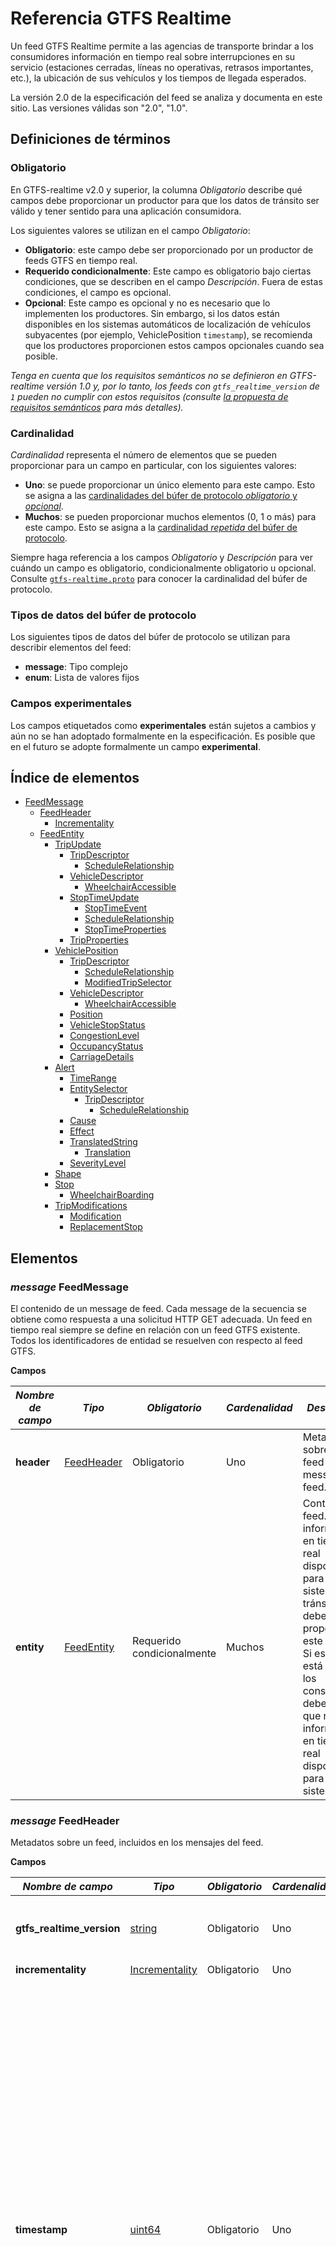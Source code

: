 # Referencia GTFS Realtime  
 
 Un feed GTFS Realtime permite a las agencias de transporte brindar a los consumidores información en tiempo real sobre interrupciones en su servicio (estaciones cerradas, líneas no operativas, retrasos importantes, etc.), la ubicación de sus vehículos y los tiempos de llegada esperados. 
 
 La versión 2.0 de la especificación del feed se analiza y documenta en este sitio. Las versiones válidas son "2.0", "1.0". 
 
## Definiciones de términos

### Obligatorio 
 
 En GTFS-realtime v2.0 y superior, la columna *Obligatorio* describe qué campos debe proporcionar un productor para que los datos de tránsito ser válido y tener sentido para una aplicación consumidora. 
 
 Los siguientes valores se utilizan en el campo *Obligatorio*: 
 
 * **Obligatorio**: este campo debe ser proporcionado por un productor de feeds GTFS en tiempo real. 
 * **Requerido condicionalmente**: Este campo es obligatorio bajo ciertas condiciones, que se describen en el campo *Descripción*. Fuera de estas condiciones, el campo es opcional. 
 * **Opcional**: Este campo es opcional y no es necesario que lo implementen los productores. Sin embargo, si los datos están disponibles en los sistemas automáticos de localización de vehículos subyacentes (por ejemplo, VehiclePosition `timestamp`), se recomienda que los productores proporcionen estos campos opcionales cuando sea posible. 
 
 *Tenga en cuenta que los requisitos semánticos no se definieron en GTFS-realtime versión 1.0 y, por lo tanto, los feeds con `gtfs_realtime_version` de `1` pueden no cumplir con estos requisitos (consulte [la propuesta de requisitos semánticos](https://github.com/google/transit/pull/64) para más detalles).* 
 
### Cardinalidad 
 
 *Cardinalidad* representa el número de elementos que se pueden proporcionar para un campo en particular, con los siguientes valores: 
 
 * **Uno**: se puede proporcionar un único elemento para este campo. Esto se asigna a las [cardinalidades del búfer de protocolo *obligatorio* y *opcional*](https://developers.google.com/protocol-buffers/docs/proto#simple). 
 * **Muchos**: se pueden proporcionar muchos elementos (0, 1 o más) para este campo. Esto se asigna a la [cardinalidad *repetida* del búfer de protocolo](https://developers.google.com/protocol-buffers/docs/proto#simple). 
 
 Siempre haga referencia a los campos *Obligatorio* y *Descripción* para ver cuándo un campo es obligatorio, condicionalmente obligatorio u opcional. Consulte [`gtfs-realtime.proto`](https://github.com/google/transit/blob/master/gtfs-realtime/proto/gtfs-realtime.proto) para conocer la cardinalidad del búfer de protocolo. 
 
### Tipos de datos del búfer de protocolo 
 
 Los siguientes tipos de datos del búfer de protocolo se utilizan para describir elementos del feed: 
 
 * **message**: Tipo complejo 
 * **enum**: Lista de valores fijos
 
### Campos experimentales 
 
 Los campos etiquetados como **experimentales** están sujetos a cambios y aún no se han adoptado formalmente en la especificación. Es posible que en el futuro se adopte formalmente un campo **experimental**. 
 
## Índice de elementos 
 
*   [FeedMessage](#message-feedmessage)
    *   [FeedHeader](#message-feedheader)
        *   [Incrementality](#enum-incrementality)
    *   [FeedEntity](#message-feedentity)
        *   [TripUpdate](#message-tripupdate)
            *   [TripDescriptor](#message-tripdescriptor)
                *   [ScheduleRelationship](#enum-schedulerelationship_1)
            *   [VehicleDescriptor](#message-vehicledescriptor)
                *   [WheelchairAccessible](#enum-wheelchairaccessible)
            *   [StopTimeUpdate](#message-stoptimeupdate)
                *   [StopTimeEvent](#message-stoptimeevent)
                *   [ScheduleRelationship](#enum-schedulerelationship)
                *   [StopTimeProperties](#message-stoptimeproperties)
            *   [TripProperties](#message-tripproperties)
        *   [VehiclePosition](#message-vehicleposition)
            *   [TripDescriptor](#message-tripdescriptor)
                *   [ScheduleRelationship](#enum-schedulerelationship_1)
                *   [ModifiedTripSelector](#message-modifiedtripselector)
            *   [VehicleDescriptor](#message-vehicledescriptor)
                *   [WheelchairAccessible](#enum-wheelchairaccessible)
            *   [Position](#message-position)
            *   [VehicleStopStatus](#enum-vehiclestopstatus)
            *   [CongestionLevel](#enum-congestionlevel)
            *   [OccupancyStatus](#enum-occupancystatus)
            *   [CarriageDetails](#message-carriagedetails)
        *   [Alert](#message-alert)
            *   [TimeRange](#message-timerange)
            *   [EntitySelector](#message-entityselector)
                *   [TripDescriptor](#message-tripdescriptor)
                    *   [ScheduleRelationship](#enum-schedulerelationship_1)
            *   [Cause](#enum-cause)
            *   [Effect](#enum-effect)
            *   [TranslatedString](#message-translatedstring)
                *   [Translation](#message-translation)
            *   [SeverityLevel](#enum-severitylevel)
        *   [Shape](#message-shape)
        *   [Stop](#message-stop)
            *   [WheelchairBoarding](#enum-wheelchairboarding)
        *   [TripModifications](#message-tripmodifications)
            *   [Modification](#message-modification)
            *   [ReplacementStop](#message-replacementstop)
 
 
## Elementos 

### _message_ FeedMessage 
 
 El contenido de un message de feed. Cada message de la secuencia se obtiene como respuesta a una solicitud HTTP GET adecuada. Un feed en tiempo real siempre se define en relación con un feed GTFS existente. Todos los identificadores de entidad se resuelven con respecto al feed GTFS. 
 
 **Campos** 
 
 | _**Nombre de campo**_ | _**Tipo**_ | _**Obligatorio**_ | _**Cardenalidad**_ | _**Descripción**_ | 
 |------------------|------------|----------------|-------------------|-------------------| 
 | **header** | [FeedHeader](#message-feedheader) | Obligatorio | Uno | Metadatos sobre este feed y message del feed. | 
 | **entity** | [FeedEntity](#message-feedentity) | Requerido condicionalmente | Muchos | Contenido del feed. Si hay información en tiempo real disponible para el sistema de tránsito, se debe proporcionar este campo. Si este campo está vacío, los consumidores deben asumir que no hay información en tiempo real disponible para el sistema. | 
 
### _message_ FeedHeader 
 
 Metadatos sobre un feed, incluidos en los mensajes del feed. 
 
 **Campos** 
 
 | _**Nombre de campo**_ | _**Tipo**_ | _**Obligatorio**_ | _**Cardenalidad**_ | _**Descripción**_ | 
 |------------------|------------|----------------|-------------------|-------------------| 
 | **gtfs_realtime_version** | [string](https://protobuf.dev/programming-guides/proto2/#scalar) | Obligatorio | Uno | Versión de la especificación del feed. La versión actual es 2.0. | 
 | **incrementality** | [Incrementality](#enum-incrementality) | Obligatorio | Uno | 
 | **timestamp** | [uint64](https://protobuf.dev/programming-guides/proto2/#scalar) | Obligatorio | Uno | Esta marca de tiempo identifica el momento en que se creó el contenido de este feed (en hora del servidor). En hora POSIX (es decir, número de segundos desde el 1 de enero de 1970 a las 00:00:00 UTC). Para evitar el desfase temporal entre los sistemas que producen y consumen información en tiempo real, se recomienda encarecidamente derivar la marca de tiempo de un servidor de tiempo. Es completamente aceptable utilizar servidores de estrato 3 o incluso de estratos inferiores, ya que las diferencias horarias de hasta un par de segundos son tolerables. | 
 
### _enum_ Incrementality 
 
 Determina si la recuperación actual es incremental. 
 
 * **FULL_DATASET**: esta actualización del feed sobrescribirá toda la información anterior en tiempo real del feed. Por lo tanto, se espera que esta actualización proporcione una instantánea completa de toda la información conocida en tiempo real. 
 * **DIFFERENTIAL**: actualmente, este modo **no es compatible** y el comportamiento **no está especificado** para los feeds que usan este modo. Hay discusiones en la [lista de correo GTFS Realtime](http://groups.google.com/group/gtfs-realtime) sobre la especificación completa del comportamiento del modo DIFERENCIAL y la documentación se actualizará cuando finalicen esas discusiones. 
 
 **Valores** 
 
 | _**Valor**_ | 
 |-------------| 
 | **FULL_DATASET** | 
 | **DIFFERENTIAL** | 
 
### _message_ FeedEntity 
 
 Una definición (o actualización) de una entidad en el feed de tránsito. Si no se está eliminando la entidad, se debe completar exactamente uno de los campos ’trip_update’, ’vehicle’, ’alert’, ’shape’, ’stop’ o ’trip_modification’.
 
 **Campos** 
 
 | _**Nombre de campo**_ | _**Tipo**_ | _**Obligatorio**_ | _**Cardenalidad**_ | _**Descripción**_ | 
 |------------------|------------|----------------|-------------------|-------------------| 
 | **id** | [string](https://protobuf.dev/programming-guides/proto2/#scalar) | Obligatorio | Uno | Identificador único de feed para esta entidad. Los identificadores se utilizan únicamente para proporcionar soporte de incrementalidad. Las entidades reales a las que hace referencia el feed deben especificarse mediante selectores explícitos (consulte EntitySelector a continuación para obtener más información). | 
 | **is_deleted** | [bool](https://protobuf.dev/programming-guides/proto2/#scalar) | Opcional | Uno | Si esta entidad se va a eliminar. Debe proporcionarse solo para feeds con Incrementality de DIFFERENTIAL; este campo NO debe proporcionarse para feeds con Incrementality de FULL_DATASET. | 
 | **trip_update** | [TripUpdate](#message-tripupdate) | Requerido condicionalmente | Uno | Datos sobre los retrasos en las salidas de un viaje en tiempo real. Se debe proporcionar al menos uno de los campos trip_update, vehículo, alerta o forma; todos estos campos no pueden estar vacíos. | 
 | **vehicle** | [VehiclePosition](#message-vehicleposition) | Requerido condicionalmente | Uno | Datos sobre la posición en tiempo real de un vehículo. Se debe proporcionar al menos uno de los campos trip_update, vehículo, alerta o forma; todos estos campos no pueden estar vacíos. | 
 | **alert** | [Alert](#message-alert) | Requerido condicionalmente | Uno | Datos sobre la alerta en tiempo real. Se debe proporcionar al menos uno de los campos trip_update, vehículo, alerta o forma; todos estos campos no pueden estar vacíos. | 
 | **shape** | [Shape](#message-shape) | Requerido condicionalmente | Uno | Datos sobre las formas agregadas en tiempo real, como por ejemplo un desvío. Se debe proporcionar al menos uno de los campos trip_update, vehículo, alerta o forma; todos estos campos no pueden estar vacíos.<br><br> **Precaución:**este campo aún es **experimental** y está sujeto a cambios. Es posible que se adopte formalmente en el futuro. | 
 |**stop**| [Stop](#message-stop) | Condicionalmente requerido | Uno | Una nueva parada agregada al feed dinámicamente.<br><br>**Precaución:**este campo aún es**experimental**y está sujeto a cambios. Es posible que se adopte formalmente en el futuro. |
 |**trip_modifications**| [TripModifications](#message-tripmodifications) | Obligatorio condicionalmente | Uno | Lista de viajes afectados por una modificación en particular, como un desvío.<br><br>**Precaución:**este campo aún es**experimental**y está sujeto a cambios. Puede adoptarse formalmente en el futuro. |
 
 
### _message_ TripUpdate 
 
 Actualización en tiempo real del progreso de un vehículo a lo largo de un viaje. Consulte también la discusión general sobre las [entidades de actualizaciones de viajes](../../../documentation/realtime/feed-entities/trip-updates). 
 upd 
 Dependiendo del valor de ScheduleRelationship, TripUpdate puede especificar: 
 
 * Un viaje que se desarrolla según el cronograma. 
 * Un viaje que transcurre a lo largo de una ruta pero no tiene un horario fijo. 
 * Un viaje que ha sido agregado o eliminado con respecto al cronograma. 
 * Un nuevo viaje que es una copia de un viaje existente en GTFS estático. Se ejecutará en la date y hora del servicio especificadas en TripProperties. 
 
 Las actualizaciones pueden ser para eventos futuros de llegada/salida previstos o para eventos pasados ​​que ya ocurrieron. En la mayoría de los casos, la información sobre eventos pasados ​​es un valor medido, por lo que se recomienda que su valor de incertidumbre sea 0\. Aunque podría haber casos en los que esto no se cumpla, se permite tener un valor de incertidumbre diferente de 0 para eventos pasados. Si la incertidumbre de una actualización no es 0, o la actualización es una predicción aproximada para un viaje que no se ha completado o la medición no es precisa o la actualización fue una predicción para el pasado que no se ha verificado después de que ocurrió el evento. 
 
 Si un vehículo realiza múltiples viajes dentro del mismo bloque (para obtener más información sobre viajes y bloques, consulte [GTFS trips.txt](../../schedule/reference/#tripstxt)):

* el feed debe incluir una TripUpdate para el viaje que actualmente realiza el vehículo. Se anima a los productores a incluir TripUpdates para uno o más viajes después del viaje actual en el bloque de este vehículo si el productor confía en la calidad de las predicciones para estos viajes futuros. Incluir múltiples TripUpdates para el mismo vehículo evita la predicción "pop-in" para los pasajeros a medida que el vehículo pasa de un viaje a otro y también les avisa con anticipación sobre los retrasos que afectan los viajes posteriores (por ejemplo, cuando el retraso conocido excede los tiempos de escala planificados entre viajes). 
* No es necesario agregar las respectivas entidades TripUpdate al feed en el mismo orden en que están programadas en el bloque. Por ejemplo, si hay viajes con `trip_ids` 1, 2 y 3 que pertenecen todos a un bloque, y el vehículo recorre el viaje 1, luego el viaje 2 y luego el viaje 3, las entidades `trip_update` pueden aparecer en cualquier orden. - por ejemplo, se permite agregar el viaje 2, luego el viaje 1 y luego el viaje 3. 
 
 Tenga en cuenta que la actualización puede describir un viaje que ya se ha completado. Para ello, basta con proporcionar una actualización para la última parada del viaje. Si la hora de llegada a la última parada está en el pasado, el cliente concluirá que todo el viaje está en el pasado (es posible, aunque intrascendente, proporcionar también actualizaciones para las paradas anteriores). Esta opción es más relevante para un viaje que se completó antes de lo previsto, pero según el cronograma, el viaje aún continúa en el momento actual. Eliminar las actualizaciones de este viaje podría hacer que el cliente asuma que el viaje aún continúa. Tenga en cuenta que el proveedor de feeds puede, pero no es obligatorio, eliminar actualizaciones pasadas; este es un caso en el que esto sería prácticamente útil. 
 
 **Campos** 
 
 | _**Nombre de campo**_ | _**Tipo**_ | _**Obligatorio**_ | _**Cardenalidad**_ | _**Descripción**_ | 
 |------------------|------------|----------------|-------------------|-------------------| 
 | **trip** | [TripDescriptor](#message-tripdescriptor) | Obligatorio | Uno | El viaje al que se aplica este message. Puede haber como máximo una entidad TripUpdate para cada instancia de viaje real. Si no hay ninguno, significa que no hay información de predicción disponible. *No* significa que el viaje avanza según lo previsto. | 
 | **vehicle** | [VehicleDescriptor](#message-vehicledescriptor) | Opcional | Uno | Información adicional sobre el vehículo que realiza este viaje. | 
 | **stop_time_update** | [StopTimeUpdate](#message-stoptimeupdate) | Requerido condicionalmente | Muchos | Actualizaciones de StopTimes del viaje (tanto futuras, es decir, predicciones, como en algunos casos, pasadas, es decir, las que ya sucedieron). Las actualizaciones deben ordenarse por stop_sequence y aplicarse a todas las siguientes paradas del viaje hasta la siguiente stop_time_update especificada. Se debe proporcionar al menos un stop_time_update para el viaje a menos que trip.schedule_relationship esté CANCELADO, ELIMINADO o DUPLICADO. Si el viaje se cancela o elimina, no es necesario proporcionar stop_time_updates. Si se proporcionan stop_time_updates para un viaje cancelado o eliminado, trip.schedule_relationship tiene prioridad sobre cualquier stop_time_updates y su relación de programación asociada. Si el viaje está duplicado, se pueden proporcionar stop_time_updates para indicar información en tiempo real para el nuevo viaje. | 
 | **timestamp** | [uint64](https://protobuf.dev/programming-guides/proto2/#scalar) | Opcional | Uno | El momento más reciente en el que se midió el progreso del vehículo en tiempo real para estimar los tiempos de parada en el futuro. Cuando se proporcionan StopTimes en el pasado, los horarios de llegada/salida pueden ser anteriores a este valor. En hora POSIX (es decir, el número de segundos desde el 1 de enero de 1970 a las 00:00:00 UTC). | 
 | **delay** | [int32](https://protobuf.dev/programming-guides/proto2/#scalar) | Opcional | Uno | La desviación del horario actual para el viaje. El retraso solo debe especificarse cuando la predicción se proporciona en relación con algún cronograma existente en GTFS.<br> El retraso (en segundos) puede ser positivo (lo que significa que el vehículo llega tarde) o negativo (lo que significa que el vehículo está adelantado). Un retraso de 0 significa que el vehículo llega exactamente a tiempo.<br> La información de retraso en StopTimeUpdates tiene prioridad sobre la información de retraso a nivel de viaje, de modo que el retraso a nivel de viaje solo se propaga hasta la siguiente parada del viaje con un valor de retraso de StopTimeUpdate especificado.<br> Se recomienda encarecidamente a los proveedores de feeds que proporcionen un valor TripUpdate.timestamp que indique cuándo se actualizó por última vez el valor de retraso, para evaluar la actualización de los datos.<br><br> **Precaución:**este campo aún es **experimental** y está sujeto a cambios. Es posible que se adopte formalmente en el futuro.| 
 | **trip_properties** | [TripProperties](#message-tripproperties) | Opcional | Uno | Proporciona las propiedades actualizadas para el viaje.<br><br> **Precaución:**este message aún es **experimental** y está sujeto a cambios. Es posible que se adopte formalmente en el futuro. | 
 
### _message_ StopTimeEvent 
 
 Información de tiempo para un único evento previsto (ya sea llegada o salida). El tiempo consiste en retraso y/o tiempo estimado e incertidumbre. 
 
 * el retraso debe usarse cuando la predicción se da en relación con algún cronograma existente en GTFS. 
 * Se debe dar tiempo independientemente de que exista un horario previsto o no. Si se especifican tanto la hora como el retraso, el tiempo tendrá prioridad (aunque normalmente, si se proporciona el tiempo para un viaje programado, debe ser igual al tiempo programado en GTFS + retraso). 
 
 La incertidumbre se aplica tanto al tiempo como al retraso. La incertidumbre especifica aproximadamente el error esperado en el retraso real (pero tenga en cuenta que aún no definimos su significado estadístico preciso). Es posible que la incertidumbre sea 0, por ejemplo, para trenes que circulan bajo control de sincronización por computadora. 
 
 **Campos** 
 
 | _**Nombre de campo**_ | _**Tipo**_ | _**Obligatorio**_ | _**Cardenalidad**_ | _**Descripción**_ | 
 |------------------|------------|----------------|-------------------|-------------------| 
 | **delay** | [int32](https://protobuf.dev/programming-guides/proto2/#scalar) | Requerido condicionalmente | Uno | El retraso (en segundos) puede ser positivo (lo que significa que el vehículo llega tarde) o negativo (lo que significa que el vehículo está adelantado). Un retraso de 0 significa que el vehículo llega exactamente a tiempo. Se debe proporcionar el retraso o la hora dentro de un StopTimeEvent ; ambos campos no pueden estar vacíos. | 
 | **time** | [int64](https://protobuf.dev/programming-guides/proto2/#scalar) | Requerido condicionalmente | Uno | Evento como tiempo absoluto. En hora POSIX (es decir, número de segundos desde el 1 de enero de 1970 a las 00:00:00 UTC). Se debe proporcionar el retraso o la hora dentro de un StopTimeEvent ; ambos campos no pueden estar vacíos. | 
 | **uncertainty** | [int32](https://protobuf.dev/programming-guides/proto2/#scalar) | Opcional | Uno | Si se omite la incertidumbre, se interpreta como desconocida. Para especificar una predicción completamente segura, establezca su incertidumbre en 0. | 
 
### _message_ StopTimeUpdate 
 
 Actualización en tiempo real de eventos de llegada y/o salida para una parada determinada de un viaje. Consulte también la discusión general sobre las actualizaciones de la hora de parada en la documentación [TripDescriptor](#message-tripdescriptor) y [entidades de actualizaciones de viaje](../../../documentation/realtime/feed-entities/trip-updates). 
 
 Se pueden proporcionar actualizaciones para eventos pasados ​​y futuros. Al productor se le permite, aunque no es obligatorio, descartar eventos pasados. 
 La actualización está vinculada a una parada específica ya sea a través de stop_sequence o stop_id, por lo que necesariamente se debe configurar uno de estos campos. Si se visita el mismo stop_id más de una vez en un viaje, entonces se debe proporcionar stop_sequence en todas las StopTimeUpdates para ese stop_id en ese viaje. 
 
 **Campos** 
 
 | _**Nombre de campo**_ | _**Tipo**_ | _**Obligatorio**_ | _**Cardenalidad**_ | _**Descripción**_ | 
 |------------------|------------|----------------|-------------------|-------------------| 
 | **stop_sequence** | [uint32](https://protobuf.dev/programming-guides/proto2/#scalar) | Requerido condicionalmente | Uno | Debe ser el mismo que en stop_times.txt en el feed GTFS correspondiente. Se debe proporcionar stop_sequence o stop_id dentro de StopTimeUpdate ; ambos campos no pueden estar vacíos.stop_sequence es necesario para viajes que visitan el mismo stop_id más de una vez (por ejemplo, un bucle) para eliminar la ambigüedad de para qué parada es la predicción. Si se completa "`StopTimeProperties.assigned_stop_id`", entonces se debe completar "`stop_sequence`". | 
 | **stop_id** | [string](https://protobuf.dev/programming-guides/proto2/#scalar) | Requerido condicionalmente | Uno | Debe ser el mismo que el del stops.txt del feed GTFS correspondiente. Se debe proporcionar stop_sequence o stop_id dentro de StopTimeUpdate ; ambos campos no pueden estar vacíos. Si se completa `StopTimeProperties.assigned_stop_id`, se prefiere omitir `stop_id` y usar solo `stop_sequence`. Si se completan `StopTimeProperties.assigned_stop_id` y `stop_id`, `stop_id` debe coincidir con `assigned_stop_id`. | 
 | **arrival** | [StopTimeEvent](#message-stoptimeevent) | Requerido condicionalmente | Uno | Si Schedule_relationship está vacío o SCHEDULED, se debe proporcionar la llegada o la salida dentro de StopTimeUpdate ; ambos campos no pueden estar vacíos.la llegada y la salida pueden estar vacías cuando se SALTA la relación_programa. Si la relación_programa es NO_DATA, la llegada y la salida deben estar vacías. | 
 | **departure** | [StopTimeEvent](#message-stoptimeevent) | Requerido condicionalmente | Uno | Si Schedule_relationship está vacío o SCHEDULED, se debe proporcionar la llegada o la salida dentro de StopTimeUpdate ; ambos campos no pueden estar vacíos.la llegada y la salida pueden estar vacías cuando se SALTA la relación_programa. Si la relación_programa es NO_DATA, la llegada y la salida deben estar vacías. | 
 | **departure_occupancy_status** | [OccupancyStatus](#enum-occupancystatus) | Opcional | Uno | El estado previsto de ocupación de pasajeros del vehículo inmediatamente después de la salida de la parada determinada. Si se proporciona, se debe proporcionar stop_sequence. Para proporcionar return_occupancy_status sin proporcionar predicciones de llegada o salida en tiempo real, complete este campo y establezca StopTimeUpdate.schedule_relationship = NO_DATA.<br><br> **Precaución:**este campo aún es **experimental** y está sujeto a cambios. Es posible que se adopte formalmente en el futuro. | 
 | **schedule_relationship** | [ScheduleRelationship](#enum-schedulerelationship) | Opcional | Uno | La relación predeterminada es PROGRAMADA. | 
 | **stop_time_properties** | [StopTimeProperties](#message-stoptimeproperties) | Opcional | Uno | Actualizaciones en tiempo real para ciertas propiedades definidas en GTFS stop_times.txt<br><br> **Precaución:**este campo aún es **experimental** y está sujeto a cambios. Es posible que se adopte formalmente en el futuro. | 
 
### _enum_ ScheduleRelationship 
 
 La relación entre este StopTime y el horario estático. 
 
 **Valores** 
 
 | _**Valor**_ | _**Comentario**_ | 
 |-------------|---------------| 
 | **SCHEDULED** | El vehículo avanza según su programa estático de paradas, aunque no necesariamente según los horarios del programa. Este es el comportamiento predeterminado. Se debe proporcionar al menos uno de llegada y salida. Los viajes basados ​​en frecuencia (GTFS frequencies.txt con exactitud_times = 0) no deben tener un valor SCHEDULED y en su lugar deben usar UNSCHEDULED. | 
 | **SKIPPED** | La parada se salta, es decir, el vehículo no se detendrá en esta parada. La llegada y salida son opcionales. Cuando se establece "`SKIPPED`" no se propaga a paradas posteriores en el mismo viaje (es decir, el vehículo se detendrá en paradas posteriores del viaje a menos que esas paradas también tengan un `stop_time_update` con `schedule_relationship: SKIPPED`). El retraso de una parada anterior en el viaje *se* propaga sobre la parada "`SKIPPED`". En otras palabras, si una `stop_time_update` con una predicción de `arrival` o `departure` no está configurada para una parada después de la parada `SKIPPED`, la predicción en sentido ascendente de la parada `SKIPPED` se propagará a la parada después de ` Parada `SKIPPED` y paradas posteriores en el viaje hasta que se proporcione una `stop_time_update` para una parada posterior. | 
 | **NO_DATA** | No se facilitan datos de esta parada. Indica que no hay información de cronometraje en tiempo real disponible. Cuando se establece NO_DATA se propaga a través de paradas posteriores, por lo que esta es la forma recomendada de especificar de qué parada no tiene información de tiempo en tiempo real. Cuando se establece NO_DATA, no se debe proporcionar ni la llegada ni la salida. | 
 | **UNSCHEDULED** | El vehículo está realizando un viaje basado en frecuencia (GTFS frequencies.txt con exact_times = 0). Este valor no debe usarse para viajes que no están definidos en GTFS frequencies.txt, o viajes en GTFS frequencies.txt con exact_times = 1. Los Viajes que contienen `stop_time_updates` con `schedule_relationship: UNSCHEDULED` también deben configurar el TripDescriptor `schedule_relationship: UNSCHEDULED`<br><br> **Precaución:**este campo aún es **experimental** y está sujeto a cambios. Es posible que se adopte formalmente en el futuro. 
 
### _message_ StopTimeProperties 
 
 Actualización en tiempo real para ciertas propiedades definidas en GTFS stop_times.txt. 
 
 **Precaución:**este message aún es **experimental** y está sujeto a cambios. Es posible que se adopte formalmente en el futuro.<br> 
 
 **Campos** 
 
 | _**Nombre de campo**_ | _**Tipo**_ | _**Obligatorio**_ | _**Cardenalidad**_ | _**Descripción**_ | 
 |------------------|------------|----------------|-------------------|-------------------| 
 | **assigned_stop_id** | [string](https://protobuf.dev/programming-guides/proto2/#scalar) | Opcional | Uno | Admite asignaciones de paradas en tiempo real. Se refiere a un `stop_id` definido en el `stops.txt` de GTFS.<br> El nuevo `assigned_stop_id` no debería resultar en una experiencia de viaje significativamente diferente para el usuario final que el `stop_id` definido en GTFS `stop_times.txt`. En otras palabras, el usuario final no debe ver este nuevo `stop_id` como un "cambio inusual" si la nueva parada se presentó dentro de una aplicación sin ningún contexto adicional. Por ejemplo, este campo está pensado para ser utilizado para asignaciones de plataformas mediante el uso de un `stop_id` que pertenece a la misma estación que la parada definida originalmente en GTFS `stop_times.txt`.<br> Para asignar una parada sin proporcionar predicciones de llegada o salida en tiempo real, complete este campo y establezca `StopTimeUpdate.schedule_relationship = NO_DATA`.<br> Si este campo está completo, se debe completar "`StopTimeUpdate.stop_sequence`" y no se debe completar "`StopTimeUpdate.stop_id`". Las asignaciones de paradas también deben reflejarse en otros campos GTFS en tiempo real (por ejemplo, `VehiclePosition.stop_id`).<br><br> **Precaución:**este campo aún es **experimental** y está sujeto a cambios. Es posible que se adopte formalmente en el futuro. | 
 
### _message_ TripProperties 
 
 Define propiedades actualizadas del viaje 
 
 **Precaución:**este message aún es **experimental** y está sujeto a cambios. Es posible que se adopte formalmente en el futuro.<br>. 
 
 **Campos** 
 
 | _**Nombre de campo**_ | _**Tipo**_ | _**Obligatorio**_ | _**Cardenalidad**_ | _**Descripción**_ | 
 |------------------|------------|----------------|-------------------|-------------------| 
 | **trip_id** | [string](https://protobuf.dev/programming-guides/proto2/#scalar) | Requerido condicionalmente | Uno | Define el identificador de un nuevo viaje que es un duplicado de un viaje existente definido en (CSV) GTFS trips.txt pero que comenzará en una date y/u hora de servicio diferente (definida usando `TripProperties.start_date` y `TripProperties.start_time`). Consulte la definición de `trips.trip_id` en (CSV) GTFS. Su valor debe ser diferente a los utilizados en el GTFS (CSV). Este campo es obligatorio si `schedule_relationship` es `DUPLICATED`; de lo contrario, este campo no debe completarse y los consumidores lo ignorarán.<br><br> **Precaución:**este campo aún es **experimental** y está sujeto a cambios. Es posible que se adopte formalmente en el futuro. | 
 | **start_date** | [string](https://protobuf.dev/programming-guides/proto2/#scalar) | Requerido condicionalmente | Uno | date de servicio en la que se realizará el viaje duplicado. Debe proporcionarse en formato AAAAMMDD. Este campo es obligatorio si `schedule_relationship` es `DUPLICATED`; de lo contrario, este campo no debe completarse y los consumidores lo ignorarán.<br><br> **Precaución:**este campo aún es **experimental** y está sujeto a cambios. Es posible que se adopte formalmente en el futuro. | 
 | **start_time** | [string](https://protobuf.dev/programming-guides/proto2/#scalar) | Requerido condicionalmente | Uno | Define la hora de inicio de salida del viaje cuando está duplicado. Consulte la definición de `stop_times.departure_time` en (CSV) GTFS. Los horarios de llegada y salida programados para el viaje duplicado se calculan en función del desfase entre el viaje original `departure_time` y este campo. Por ejemplo, si un viaje GTFS tiene una parada A con una `departure_time` de `10:00:00` y una parada B con una `departure_time` de `10:01:00`, y este campo se completa con el valor de `10:30:00`, la parada B en el viaje duplicado tendrá una `departure_time` programada de `10:31:00`. Los valores de "`delay`" de predicción en tiempo real se aplican a este tiempo de programación calculado para determinar el tiempo previsto. Por ejemplo, si se proporciona un "`delay`" de salida de "`30`" para la parada B, entonces la hora de salida prevista es "`10:31:30`". A los valores de "`time`" de predicción en tiempo real no se les aplica ningún desplazamiento e indican el tiempo previsto según lo previsto. Por ejemplo, si se proporciona una `time` de salida que representa las 10:31:30 para la parada B, entonces la hora de salida prevista es `10:31:30`. Este campo es obligatorio si `schedule_relationship` es `DUPLICATED`; de lo contrario, este El campo no debe completarse y los consumidores lo ignorarán.<br><br> **Precaución:** este campo sigue siendo **experimental** y está sujeto a cambios. Es posible que se adopte formalmente en el futuro. | 
 | **shape_id** | [string](https://protobuf.dev/programming-guides/proto2/#scalar) | Opcional | Uno | Especifica la forma de la ruta de viaje del vehículo para este viaje cuando difiere de la original. Se refiere a una forma definida en GTFS (CSV) o una nueva entidad de forma en un feed en tiempo real. Consulte la definición de `trips.shape_id` en (CSV) GTFS.<br><br> **Precaución:**este campo aún es **experimental** y está sujeto a cambios. Es posible que se adopte formalmente en el futuro. | 
 
### _message_ VehiclePosition 
 
 Información de posicionamiento en tiempo real para un vehículo determinado. 
 
 **Campos** 
 
 | _**Nombre de campo**_ | _**Tipo**_ | _**Obligatorio**_ | _**Cardenalidad**_ | _**Descripción**_ | 
 |------------------|------------|----------------|-------------------|-------------------| 
 | **trip** | [TripDescriptor](#message-tripdescriptor) | Opcional | Uno | El viaje que realiza este vehículo. Puede estar vacío o parcial si el vehículo no puede identificarse con una determinada instancia de viaje. | 
 | **vehicle** | [VehicleDescriptor](#message-vehicledescriptor) | Opcional | Uno | Información adicional sobre el vehículo que realiza este viaje. Cada entrada debe tener una identificación de vehículo **única**. | 
 | **position** | [Position](#message-position) | Opcional | Uno | Posición actual de este vehículo. | 
 | **current_stop_sequence** | [uint32](https://protobuf.dev/programming-guides/proto2/#scalar) | Opcional | Uno | El índice de secuencia de parada de la parada actual. El significado de current_stop_sequence (es decir, la parada a la que hace referencia) está determinado por current_status. Si falta current_status, se supone IN_TRANSIT_TO. | 
 | **stop_id** | [string](https://protobuf.dev/programming-guides/proto2/#scalar) | Opcional | Uno | Identifica la parada actual. El valor debe ser el mismo que el del archivo stops.txt del feed GTFS correspondiente. Si se usa `StopTimeProperties.assigned_stop_id` para asignar un `stop_id`, este campo también debe reflejar el cambio en `stop_id`. | 
 | **current_status** | [VehicleStopStatus](#enum-vehiclestopstatus) | Opcional | Uno | El estado exacto del vehículo respecto a la parada actual. Se ignora si falta current_stop_sequence. | 
 | **timestamp** | [uint64](https://protobuf.dev/programming-guides/proto2/#scalar) | Opcional | Uno | Momento en el que se midió la posición del vehículo. En hora POSIX (es decir, número de segundos desde el 1 de enero de 1970 a las 00:00:00 UTC). | 
 | **congestion_level** | [CongestionLevel](#enum-congestionlevel) | Opcional | Uno | 
 | **occupancy_status** | [OccupancyStatus](#enum-occupancystatus) | _Opcional_ | Uno | El estado de ocupación de pasajeros del vehículo o vagón. Si multi_carriage_details se completa con OccupancyStatus por vagón, entonces este campo debe describir el vehículo completo con todos los vagones que aceptan pasajeros considerados.<br><br> **Precaución:**este campo aún es **experimental** y está sujeto a cambios. Es posible que se adopte formalmente en el futuro.| 
 | **occupancy_percentage** | [uint32](https://protobuf.dev/programming-guides/proto2/#scalar) | Opcional | Uno | Un valor porcentual que indica el grado de ocupación de pasajeros en el vehículo. El valor 100 debe representar la ocupación máxima total para la que fue diseñado el vehículo, incluida la capacidad de asientos y de pie, y que lo permitan las normas de funcionamiento vigentes. El valor podrá exceder 100 si hay más pasajeros que la capacidad máxima diseñada. La precisión del porcentaje de ocupación debe ser lo suficientemente baja como para que no se pueda rastrear a los pasajeros individuales subiendo o bajando del vehículo. Si multi_carriage_details se completa con porcentaje de ocupación por vagón, entonces este campo debe describir el vehículo completo con todos los vagones que aceptan pasajeros considerados.<br><br> **Precaución:**este campo aún es **experimental** y está sujeto a cambios. Es posible que se adopte formalmente en el futuro. | 
 | **multi_carriage_details** | [CarriageDetails](#message-carriagedetails) | Opcional | Muchos | Detalles de los múltiples vagones de este vehículo determinado. La primera aparición representa el primer transporte del vehículo, **dada la dirección de viaje actual**. El número de apariciones del campo multi_carriage_details representa el número de vagones del vehículo. También incluye vagones no abordables, como motores, vagones de mantenimiento, etc… ya que proporcionan información valiosa a los pasajeros sobre dónde situarse en un andén.<br><br> **Precaución:**este campo aún es **experimental** y está sujeto a cambios. Es posible que se adopte formalmente en el futuro. | 
 
 
### _enum_ VehicleStopStatus 
 
 **Valores** 
 
 | _**Valor**_ | _**Comentario**_ | 
 |-------------|---------------| 
 | **INCOMING_AT** | El vehículo está a punto de llegar a la parada (en una indicación de parada, el símbolo del vehículo suele parpadear). | 
 | **STOPPED_AT** | El vehículo está parado en la parada. | 
 | **IN_TRANSIT_TO** | El vehículo ha salido de la parada anterior y está en tránsito. | 
 
### _enum_ CongestionLevel 
 
 Nivel de congestión que está afectando a este vehículo. 
 
 **Valores** 
 
 | _**Valor**_ | 
 |-------------| 
 | **UNKNOWN_CONGESTION_LEVEL** | 
 | **RUNNING_SMOOTHLY** | 
 | **STOP_AND_GO** | 
 | **CONGESTION** | 
 | **SEVERE_CONGESTION** | 
 
### _enum OccupancyStatus_ 
 
 El estado de ocupación de pasajeros del vehículo o vagón. 
 
 Los productores individuales no pueden publicar todos los valores de OccupancyStatus. Por lo tanto, los consumidores no deben asumir que los valores de OccupancyStatus siguen una escala lineal. Los consumidores deben representar los valores de OccupancyStatus como el estado indicado y previsto por el productor. Asimismo, los productores deben utilizar valores de OccupancyStatus que correspondan a los estados reales de ocupación del vehículo. 
 
 Para describir los niveles de ocupación de pasajeros en una escala lineal, consulte "`occupancy_percentage`". 
 
 **Precaución:**este campo aún es **experimental** y está sujeto a cambios. Es posible que se adopte formalmente en el futuro. 
 
 ***Valores*** 
 
 | _**Valor**_ | _**Comentario**_ | 
 |-------------|---------------| 
 | _**EMPTY**_ | _El vehículo se considera vacío según la mayoría de las medidas y tiene pocos o ningún pasajero a bordo, pero aún acepta pasajeros._ | 
 | _**MANY_SEATS_AVAILABLE**_ | _El vehículo o carruaje dispone de un gran número de plazas disponibles. La cantidad de asientos libres del total de asientos disponibles para considerarse lo suficientemente grande como para entrar en esta categoría se determina a discreción del productor._ | 
 | _**FEW_SEATS_AVAILABLE**_ | _El vehículo o carruaje tiene un número reducido de plazas disponibles. La cantidad de asientos libres del total de asientos disponibles para que se considere lo suficientemente pequeña como para entrar en esta categoría se determina a discreción del productor._ | 
 | _**STANDING_ROOM_ONLY**_ | _El vehículo o vagón actualmente sólo puede alojar a pasajeros de pie._ | 
 | _**CRUSHED_STANDING_ROOM_ONLY**_ | _El vehículo o vagón actualmente sólo puede alojar a pasajeros de pie y tiene un espacio limitado para ellos._ | 
 | _**FULL**_ | _El vehículo se considera lleno según la mayoría de las medidas, pero es posible que aún permita el embarque de pasajeros._ | 
 | _**NOT_ACCEPTING_PASSENGERS**_ | _El vehículo o carruaje no acepta pasajeros. El vehículo o vagón suele aceptar pasajeros para el embarque._ | 
 | _**NO_DATA_AVAILABLE**_ | _El vehículo o vagón no tiene datos de ocupación disponibles en ese momento._ | 
 | _**NOT_BOARDABLE**_ | _El vehículo o carruaje no es abordable y nunca acepta pasajeros. Útil para vehículos o carros especiales (motor, carro de mantenimiento, etc…)._ | 
 
 
### _message_ CarriageDetails 
 
 Detalles específicos del vagón, utilizados para vehículos compuestos por varios vagones. 
 
 **Precaución:**este message aún es **experimental** y está sujeto a cambios. Es posible que se adopte formalmente en el futuro. 
 
 **Campos** 
 
 | _**Nombre de campo**_ | _**Tipo**_ | _**Obligatorio**_ | _**Cardenalidad**_ | _**Descripción**_ | 
 |------------------|------------|----------------|-------------------|-------------------| 
 | **id** | [string](https://protobuf.dev/programming-guides/proto2/#scalar) | Opcional | Uno | Identificación del carro. Debe ser único por vehículo.<br><br> **Precaución:**este campo aún es **experimental** y está sujeto a cambios. Es posible que se adopte formalmente en el futuro. | 
 | **label** | [string](https://protobuf.dev/programming-guides/proto2/#scalar) | Opcional | Uno | Etiqueta visible para el usuario que podrá mostrarse al pasajero para ayudar a identificar el transporte. Ejemplo: "7712", "Coche ABC-32", etc...<br> **Precaución:**este campo aún es **experimental** y está sujeto a cambios. Es posible que se adopte formalmente en el futuro. | 
 | **occupancy_status** | [OccupancyStatus](#enum-occupancystatus) | Opcional | Uno | Estado de ocupación de este transporte determinado, en este vehículo. El valor predeterminado está establecido en `NO_DATA_AVAILABLE`.<br><br> **Precaución:**este campo aún es **experimental** y está sujeto a cambios. Es posible que se adopte formalmente en el futuro.| 
 | **occupancy_percentage** | [int32](https://protobuf.dev/programming-guides/proto2/#scalar) | Opcional | Uno | Porcentaje de ocupación para este transporte determinado, en este vehículo. Sigue las mismas reglas que "VehiclePosition.occupancy_percentage". Utilice-1 en caso de que no haya datos disponibles para este transporte determinado.<br><br> **Precaución:**este campo aún es **experimental** y está sujeto a cambios. Es posible que se adopte formalmente en el futuro. | 
 | **carriage_sequence** | [uint32](https://protobuf.dev/programming-guides/proto2/#scalar) | Obligatorio | Uno | Identifica el orden de este transporte con respecto a los demás vagones en la lista de CarriageStatus del vehículo. El primer vagón en el sentido de la marcha debe tener un valor de 1. El segundo valor corresponde al segundo vagón en el sentido de la marcha y debe tener un valor de 2, y así sucesivamente. Por ejemplo, el primer vagón en la dirección de viaje tiene un valor de 1. Si el segundo vagón en la dirección de viaje tiene un valor de 3, los consumidores descartarán los datos de todos los vagones (es decir, el campo multi_carriage_details). Los vagones sin datos deben representarse con un número de secuencia_carro válido y los campos sin datos deben omitirse (como alternativa, esos campos también pueden incluirse y configurarse con los valores "sin datos").<br><br> **Precaución:**este campo aún es **experimental** y está sujeto a cambios. Es posible que se adopte formalmente en el futuro. | 
 
### _message_ Alert 
 
 Una alerta, que indica algún tipo de incidencia en la red de transporte público. 
 
 **Campos** 
 
 | _**Nombre de campo**_ | _**Tipo**_ | _**Obligatorio**_ | _**Cardenalidad**_ | _**Descripción**_ | 
 |------------------|------------|----------------|-------------------|-------------------| 
 | **active_period** | [TimeRange](#message-timerange) | Opcional | Muchos | Hora en la que se debe mostrar la alerta al usuario. Si falta, la alerta se mostrará mientras aparezca en el feed. Si se dan varios rangos, la alerta se mostrará durante todos ellos. | 
 | **informed_entity** | [EntitySelector](#message-entityselector) | Obligatorio | Muchos | Entidades a cuyos usuarios debemos notificar esta alerta. Se debe proporcionar al menos una entidad_informada. | 
 | **cause** | [Cause](#enum-cause) | Condicionalmente Obligatorio | Uno | Si se incluye cause_detail, también se debe incluir la Causa. 
 | **cause_detail** | [TranslatedString](#message-translatedstring) | Opcional | Uno | Descripción de la causa de la alerta que permita un lenguaje específico de la agencia; más específico que la Causa. Si se incluye cause_detail, también se debe incluir la Causa.<br><br> **Precaución:**este campo aún es **experimental** y está sujeto a cambios. Es posible que se adopte formalmente en el futuro. 
 | **effect** | [Effect](#enum-effect) | Condicionalmente Obligatorio | Uno | Si se incluye effect_detail, entonces también se debe incluir Effect. 
 | **effect_detail** | [TranslatedString](#message-translatedstring) | Opcional | Uno | Descripción del efecto de la alerta que permite un lenguaje específico de la agencia; más específico que el Efecto. Si se incluye effect_detail, también se debe incluir Effect.<br><br> **Precaución:**este campo aún es **experimental** y está sujeto a cambios. Es posible que se adopte formalmente en el futuro. 
 | **url** | [TranslatedString](#message-translatedstring) | Opcional | Uno | La URL que proporciona información adicional sobre la alerta. | 
 | **header_text** | [TranslatedString](#message-translatedstring) | Obligatorio | Uno | Encabezado de la alerta. Esta string de texto sin formato se resaltará, por ejemplo, en negrita. | 
 | **description_text** | [TranslatedString](#message-translatedstring) | Obligatorio | Uno | Descripción de la alerta. Esta string de texto sin formato tendrá el formato del cuerpo de la alerta (o se mostrará en una solicitud explícita de "expandir" por parte del usuario). La información de la descripción debe complementarse con la información del encabezado. | 
 | **tts_header_text** | [TranslatedString](#message-translatedstring) | Opcional | Uno | Text que contiene el encabezado de la alerta que se utilizará para implementaciones de texto a voz. Este campo es la versión de texto a voz de header_text. Debe contener la misma información que header_text pero con un formato tal que pueda leerse como texto a voz (por ejemplo, abreviaturas eliminadas, números deletreados, etc.) | 
 | **tts_description_text** | [TranslatedString](#message-translatedstring) | Opcional | Uno | Text que contiene una descripción de la alerta que se utilizará para implementaciones de texto a voz. Este campo es la versión de texto a voz de descripción_texto. Debe contener la misma información que descripción_texto, pero con un formato tal que pueda leerse como texto a voz (por ejemplo, abreviaturas eliminadas, números deletreados, etc.) | 
 | **severity_level** | [SeverityLevel](#enum-severitylevel) | Opcional | Uno | Gravedad de la alerta. | 
 | **image** | [TranslatedImage](#message-translatedimage) | Opcional | Uno | TranslatedImage que se mostrará junto al texto de alerta. Se utiliza para explicar visualmente el efecto de alerta de un desvío, cierre de estación, etc. La imagen debe mejorar la comprensión de la alerta y no debe ser la única ubicación de información esencial. Se desaconsejan los siguientes tipos de imágenes: imágenes que contienen principalmente texto, marketing o imágenes de marca que no añaden información adicional.<br><br> **Precaución:**este campo aún es **experimental** y está sujeto a cambios. Es posible que se adopte formalmente en el futuro. | 
 | **image_alternative_text** | [TranslatedString](#message-translatedstring) | Opcional | Uno | Text que describe la apariencia de la imagen vinculada en el campo "`image`" (por ejemplo, en caso de que la imagen no se pueda mostrar o el usuario no pueda verla por razones de accesibilidad). Consulte HTML [especificación para texto de imagen alternativa](https://html.spec.whatwg.org/#alt).<br><br> **Precaución:**este campo aún es **experimental** y está sujeto a cambios. Es posible que se adopte formalmente en el futuro. | 
 
 
### _enum_ Cause
 
 Causa de esta alerta. 
 
 **Valores** 
 
 | _**Valor**_ | 
 |-------------| 
 | **UNKNOWN_CAUSE** | 
 | **OTHER_CAUSE** | 
 | **TECHNICAL_PROBLEM** | 
 | **STRIKE** | 
 | **DEMONSTRATION** | 
 | **ACCIDENT** | 
 | **HOLIDAY** | 
 | **WEATHER** | 
 | **MAINTENANCE** | 
 | **CONSTRUCTION** | 
 | **POLICE_ACTIVITY** | 
 | **MEDICAL_EMERGENCY** | 
 
### _enum_ Effect
 
 El efecto de este problema en la entidad afectada. 
 
 **Valores** 
 
 | _**Valor**_ | 
 |-------------| 
 | **NO_SERVICE** | 
 | **REDUCED_SERVICE** | 
 | **SIGNIFICANT_DELAYS** | 
 | **DETOUR** | 
 | **ADDITIONAL_SERVICE** | 
 | **MODIFIED_SERVICE** | 
 | **OTHER_EFFECT** | 
 | **UNKNOWN_EFFECT** | 
 | **STOP_MOVED** | 
 | **NO_EFFECT** | 
 | **ACCESSIBILITY_ISSUE** | 
 
### _enum_ SeverityLevel 
 
 La gravedad de la alerta. 
 
 **Precaución:**este campo aún es **experimental** y está sujeto a cambios. Es posible que se adopte formalmente en el futuro. 
 
 **Valores** 
 
 | _**Valor**_ | 
 |-------------| 
 | **UNKNOWN_SEVERITY** | 
 | **INFO** | 
 | **WARNING** | 
 | **SEVERE** | 
 
### _message_ TimeRange 
 
 Un intervalo de tiempo. El intervalo se considera activo en el momento `t` si `t` es mayor o igual que el tiempo de inicio y menor que el tiempo de finalización. 
 
 **Campos** 
 
 | _**Nombre de campo**_ | _**Tipo**_ | _**Obligatorio**_ | _**Cardenalidad**_ | _**Descripción**_ | 
 |------------------|------------|----------------|-------------------|-------------------| 
 | **start** | [uint64](https://protobuf.dev/programming-guides/proto2/#scalar) | Requerido condicionalmente | Uno | Hora de inicio, en hora POSIX (es decir, número de segundos desde el 1 de enero de 1970 a las 00:00:00 UTC). Si falta, el intervalo comienza en menos infinito. Si se proporciona un TimeRange, se debe proporcionar el inicio o el final; ambos campos no pueden estar vacíos. | 
 | **end** | [uint64](https://protobuf.dev/programming-guides/proto2/#scalar) | Requerido condicionalmente | Uno | Hora de finalización, en hora POSIX (es decir, número de segundos desde el 1 de enero de 1970 a las 00:00:00 UTC). Si falta, el intervalo termina en más infinito. Si se proporciona un TimeRange, se debe proporcionar el inicio o el final; ambos campos no pueden estar vacíos. | 
 
### _message_ Position 
 
 Una posición geográfica de un vehículo. 
 
 **Campos** 
 
 | _**Nombre de campo**_ | _**Tipo**_ | _**Obligatorio**_ | _**Cardenalidad**_ | _**Descripción**_ | 
 |------------------|------------|----------------|-------------------|-------------------| 
 | **latitude** | [float](https://protobuf.dev/programming-guides/proto2/#scalar) | Obligatorio | Uno | Grados Norte, en el sistema de coordenadas WGS-84. | 
 | **longitude** | [float](https://protobuf.dev/programming-guides/proto2/#scalar) | Obligatorio | Uno | Grados Este, en el sistema de coordenadas WGS-84. | 
 | **bearing** | [float](https://protobuf.dev/programming-guides/proto2/#scalar) | Opcional | Uno | Orientación, en grados, en el sentido de las agujas del reloj desde el Norte verdadero, es decir, 0 es el Norte y 90 es el Este. Puede ser el rumbo de la brújula o la dirección hacia la siguiente parada o ubicación intermedia. Esto no debe deducirse de la secuencia de posiciones anteriores, que los clientes pueden calcular a partir de datos anteriores. | 
 | **odometer** | [doble](https://protobuf.dev/programming-guides/proto2/#scalar) | Opcional | Uno | Valor del odómetro, en metros. | 
 | **speed** | [float](https://protobuf.dev/programming-guides/proto2/#scalar) | Opcional | Uno | Velocidad momentánea medida por el vehículo, en metros por segundo. | 
 
### _message_ TripDescriptor 
 
 Un descriptor que identifica una instancia única de un viaje GTFS. 
 
 Para especificar una única instancia de viaje, en muchos casos un `trip_id` por sí solo es suficiente. Sin embargo, los siguientes casos requieren información adicional para resolverse en una sola instancia de viaje: 
 
 * Para viajes definidos en frequencies.txt, se requieren `start_date` y `start_time` además de `trip_id` 
 * Si el viaje dura más de 24 horas, o tiene un retraso tal que colisionaría con un viaje programado para el día siguiente, entonces se requiere `start_date` además de `trip_id` 
 * Si no se puede proporcionar el campo `trip_id`, entonces se deben proporcionar `route_id`, `direction_id`, `start_date` y `start_time` 
 
 En todos los casos, si se proporciona `route_id` además de `trip_id`, entonces el `route_id` debe ser el mismo `route_id` asignado al viaje dado en GTFS trips.txt. 
 
 El campo `trip_id` no puede usarse, por sí solo o en combinación con otros campos TripDescriptor, para identificar múltiples instancias de viaje. Por ejemplo, un TripDescriptor nunca debe especificar trip_id por sí mismo para los viajes GTFS frequencies.txt exactitud_times=0 porque también se requiere start_time para resolverse en una única instancia de viaje que comienza a una hora específica del día. Si el TripDescriptor no se resuelve en una sola instancia de viaje (es decir, se resuelve en cero o en múltiples instancias de viaje), se considera un error y los consumidores pueden descartar la entidad que contiene el TripDescriptor erróneo. 
 
 Tenga en cuenta que si no se conoce el trip_id, los identificadores de secuencia de estaciones en TripUpdate no son suficientes y también se deben proporcionar stop_ids. Además, deberán indicarse los horarios absolutos de llegada/salida. 
 
 TripDescriptor.route_id no se puede utilizar dentro de un EntitySelector de alerta para especificar una alerta para toda la ruta que afecte a todos los viajes de una ruta; utilice EntitySelector.route_id en su lugar. 
 
 **Campos** 
 
 | _**Nombre de campo**_ | _**Tipo**_ | _**Obligatorio**_ | _**Cardenalidad**_ | _**Descripción**_ | 
 |------------------|------------|----------------|-------------------|-------------------| 
 | **trip_id** | [string](https://protobuf.dev/programming-guides/proto2/#scalar) | Requerido condicionalmente | Uno | El trip_id del feed GTFS al que hace referencia este selector. Para viajes no basados ​​en frecuencia (viajes no definidos en GTFS frequencies.txt), este campo es suficiente para identificar de forma única el viaje. Para los viajes basados ​​en frecuencia definidos en GTFS frequencies.txt, se requieren trip_id, start_time y start_date. Para viajes programados (viajes no definidos en frequencies.txt GTFS.txt), trip_id solo se puede omitir si el viaje se puede identificar de forma única mediante una combinación de route_id, direction_id, start_time y start_date, y se proporcionan todos esos campos. Cuando la relación_programación se DUPLICA dentro de TripUpdate, trip_id identifica el viaje del GTFS estático que se va a duplicar. Cuando la relación_programación está DUPLICADA dentro de VehiclePosition, trip_id identifica el nuevo viaje duplicado y debe contener el valor de TripUpdate correspondiente. TripProperties.trip_id. | 
 | **route_id** | [string](https://protobuf.dev/programming-guides/proto2/#scalar) | Requerido condicionalmente | Uno | El route_id del GTFS al que hace referencia este selector. Si se omite trip_id, route_id, direction_id, start_time y Schedule_relationship=SCHEDULED deben configurarse para identificar una instancia de viaje. TripDescriptor.route_id no debe usarse dentro de un Alert EntitySelector para especificar una alerta para toda la ruta que afecte a todos los viajes de una ruta; use EntitySelector.route_id en su lugar. | 
 | **direction_id** | [uint32](https://protobuf.dev/programming-guides/proto2/#scalar) | Requerido condicionalmente | Uno | El id_dirección del archivo trips.txt del feed GTFS, que indica la dirección de viaje de los viajes a los que hace referencia este selector. Si se omite trip_id, se debe proporcionar direction_id.<br><br> **Precaución:**este campo aún es **experimental** y está sujeto a cambios. Es posible que se adopte formalmente en el futuro.<br> | 
 | **start_time** | [string](https://protobuf.dev/programming-guides/proto2/#scalar) | Requerido condicionalmente | Uno | La hora de inicio inicialmente programada de esta instancia de viaje. Cuando trip_id corresponde a un viaje no basado en frecuencia, este campo debe omitirse o ser igual al valor en el feed GTFS. Cuando trip_id corresponde a un viaje basado en frecuencia definido en GTFS frequencies.txt, start_time es obligatorio y debe especificarse para las actualizaciones de viaje y las posiciones de los vehículos. Si el viaje corresponde a exactitud_times=1 registro GTFS, entonces start_time debe ser un múltiplo (incluido cero) de headway_secs posterior a frequencies.txt start_time para el período de tiempo correspondiente. Si el viaje corresponde a horas_exactas=0, entonces su hora_inicio puede ser arbitraria y se espera inicialmente que sea la primera salida del viaje. Una vez establecida, la hora de inicio de este viaje exacto_times=0 basado en frecuencia debe considerarse inmutable, incluso si cambia la primera hora de salida; ese cambio de hora puede reflejarse en un StopTimeUpdate. Si se omite trip_id, se debe proporcionar start_time. El formato y la semántica del campo son los mismos que los de GTFS/frequencies.txt/hora_inicio, por ejemplo, 11:15:35 o 25:15:35. | 
 | **start_date** | [string](https://protobuf.dev/programming-guides/proto2/#scalar) | Requerido condicionalmente | Uno | La date de inicio de esta instancia de viaje en formato AAAAMMDD. Para viajes programados (viajes no definidos en frequencies.txt GTFS.txt), se debe proporcionar este campo para eliminar la ambigüedad de los viajes que llegan tan tarde como para coincidir con un viaje programado para el día siguiente. Por ejemplo, para un tren que sale a las 8:00 y a las 20:00 todos los días y tiene un retraso de 12 horas, habría dos viajes distintos al mismo tiempo. Este campo se puede proporcionar, pero no es obligatorio, para horarios en los que tales colisiones son imposibles; por ejemplo, un servicio que se ejecuta según un horario horario donde un vehículo que llega una hora tarde ya no se considera relacionado con el horario. Este campo es obligatorio para viajes basados ​​en frecuencia definidos en frequencies.txt GTFS.txt. Si se omite trip_id, se debe proporcionar start_date. | 
 | **schedule_relationship** | [ScheduleRelationship](#enum-schedulerelationship_1) | Opcional | Uno | La relación entre este viaje y el horario estático. Si TripDescriptor se proporciona en una alerta `EntitySelector`, los consumidores ignoran el campo `schedule_relationship` al identificar la instancia de viaje coincidente. 
 |**modified_trip**| [ModifiedTripSelector](#message-modifiedtripselector) | Opcional | Uno | Enlace a cualquier modificación realizada a este viaje (cambios de forma, eliminación o adición de paradas). Si se proporciona este campo, los campos `trip_id`, `route_id`, `direction_id`, `start_time`, `start_date` del `TripDescriptor` DEBE dejarse vacíos, para evitar confusiones por parte de los consumidores que no están buscando el valor `ModifiedTripSelector`.

 
### _enum_ ScheduleRelationship 
 
 La relación entre este viaje y el horario estático. Si un viaje se realiza de acuerdo con un cronograma temporal, no reflejado en GTFS, entonces no debe marcarse como SCHEDULED, sino como ADDED. 
 
 **Valores** 
 
 | _**Valor**_ | _**Comentario**_ | 
 |-------------|---------------| 
 | **SCHEDULED** | Viaje que se ejecuta de acuerdo con su programación GTFS o que está lo suficientemente cerca del viaje programado como para asociarse con él. | 
 | **ADDED** | Un viaje adicional que se agregó además de un horario en ejecución, por ejemplo, para reemplazar un vehículo averiado o para responder a una carga repentina de pasajeros. *NOTA: Actualmente, el comportamiento no está especificado para los feeds que utilizan este modo. Hay discusiones sobre GTFS GitHub [(1)](https://github.com/google/transit/issues/106) [(2)](https://github.com/google/transit/pull/221 ) [(3)](https://github.com/google/transit/pull/219) en torno a especificar o desaprobar completamente los viajes AGREGADOS y la documentación se actualizará cuando finalicen esas discusiones.* | 
 | **UNSCHEDULED** | Un viaje que se está ejecutando sin ningún horario asociado: este valor se usa para identificar viajes definidos en frequencies.txt GTFS.txt con tiempos_exactos = 0. No debe usarse para describir viajes no definidos en frequencies.txt GTFS.txt, o viajes en GTFS. frequencies.txt con horas_exactas = 1. Los Viajes con `schedule_relationship: UNSCHEDULED` también deben configurar todas las StopTimeUpdates `schedule_relationship: UNSCHEDULED`| 
 | **CANCELED** | Un viaje que existía en el cronograma pero fue eliminado. | 
 | **DUPLICATED** | Un nuevo viaje que es igual a un viaje programado existente excepto por la date y hora de inicio del servicio. Se utiliza con `TripUpdate.TripProperties.trip_id`, `TripUpdate.TripProperties.start_date` y `TripUpdate.TripProperties.start_time` para copiar un viaje existente desde GTFS estático pero comenzar en una date y/u hora de servicio diferente. Se permite duplicar un viaje si el servicio relacionado con el viaje original en (CSV) GTFS (en `calendar.txt` o `calendar_dates.txt`) está operando dentro de los próximos 30 días. El viaje a duplicar se identifica mediante `TripUpdate.TripDescriptor.trip_id`.<br><br> Esta enumeración no modifica el viaje existente al que hace referencia `TripUpdate.TripDescriptor.trip_id` ; si un productor desea cancelar el viaje original, debe publicar un `TripUpdate` separado con el valor CANCELADO. Los Viajes definidos en GTFS `frequencies.txt` con `exact_times` que esté vacío o igual a `0` no se pueden duplicar. El `VehiclePosition.TripDescriptor.trip_id` para el nuevo viaje debe contener el valor coincidente de `TripUpdate.TripProperties.trip_id` y `VehiclePosition.TripDescriptor.ScheduleRelationship` también debe estar configurado en `DUPLICATED`.<br><br> *Los productores y consumidores existentes que utilizaban la enumeración AGREGADA para representar viajes duplicados deben seguir la [guía de migración](../../realtime/examples/migration-duplicated) para realizar la transición a la enumeración DUPLICADA.* | 
 | **DELETED** | Un viaje que existía en el cronograma pero que fue eliminado y que no debe mostrarse a los usuarios.<br><br> ELIMINADO debe usarse en lugar de CANCELADO para indicar que un proveedor de transporte desea eliminar por completo la información sobre el viaje correspondiente de las aplicaciones consumidoras, de modo que el viaje no se muestre como cancelado a los pasajeros, por ejemplo, un viaje que está siendo reemplazado por completo por otro viaje. Esta designación adquiere particular importancia si se cancelan varios viajes y se reemplazan con un servicio sustituto. Si los consumidores mostraran información explícita sobre las cancelaciones, esto distraería la atención de las predicciones más importantes en tiempo real.<br><br> **Precaución:**este campo aún es **experimental** y está sujeto a cambios. Es posible que se adopte formalmente en el futuro. | 
 
## _message_ ModifiedTripSelector
Cuando un servicio se ve afectado por una modificación de viaje, se utiliza `ModifiedTripSelector` para seleccionar algún viaje. Más detalles en la especificación [Trip Modification](https://github.com/google/transit/blob/master/gtfs-realtime/spec/en/trip-modifications.md#linkage-to-tripupdates).
**Valores**
| _**Nombre de campo**_ | _**Tipo**_ | _**Obligatorio**_ | _**Cardenalidad**_ | _**Descripción**_ |
|**modifications_id**| [string](https://protobuf.dev/programming-guides/proto2/#scalar) | Obligatorio | Uno | El `id` de la `FeedEntity` en la que el objeto `TripModifications` contenido afecta a este viaje. 
|**affected_trip_id**| [string](https://protobuf.dev/programming-guides/proto2/#scalar) | Obligatorio | Uno | El `trip_id` del feed GTFS que es modificado por el `modifications_id` 
|**start_time**| [string](https://protobuf.dev/programming-guides/proto2/#scalar) | Opcional | Uno | La hora de inicio programada inicialmente de esta instancia de viaje, aplicada al viaje modificado basado en frecuencia. La misma definición que **start_time** en [TripDescriptor](#message-tripdescriptor). 
|**start_date**| [string](https://protobuf.dev/programming-guides/proto2/#scalar) | Opcional | Uno | La date de inicio de esta instancia de viaje en formato AAAAMMDD, aplicada al viaje modificado. La misma definición que **start_date** en [TripDescriptor](#message-tripdescriptor).

### _message_ VehicleDescriptor 
 
 Información de identificación del vehículo que realiza el viaje. 
 
 **Campos** 
 
 | _**Nombre de campo**_ | _**Tipo**_ | _**Obligatorio**_ | _**Cardenalidad**_ | _**Descripción**_ | 
 |------------------|------------|----------------|-------------------|-------------------| 
 | **id** | [string](https://protobuf.dev/programming-guides/proto2/#escalar) | Opcional | Uno | Sistema interno de identificación del vehículo. Debe ser **único** por vehículo y se utiliza para rastrear el vehículo a medida que avanza por el sistema. Esta identificación no debe ser visible para el usuario final; para ello utilice el campo **label** | 
 | **label** | [string](https://protobuf.dev/programming-guides/proto2/#scalar) | Opcional | Uno | Etiqueta visible para el usuario, es decir, algo que se debe mostrar al pasajero para ayudar a identificar el vehículo correcto. | 
 | **license_plate** | [string](https://protobuf.dev/programming-guides/proto2/#scalar) | Opcional | Uno | La matrícula del vehículo. | 
 | **wheelchair_accessible** | [WheelchairAccessible](#enum-wheelchairaccessible) | Opcional | Uno | Si se proporciona, puede sobrescribir el valor *accesible para sillas de ruedas* del GTFS estático. | 
 
### _enum_ WheelchairAccessible 
 
 Si un viaje en particular es accesible para sillas de ruedas. Cuando esté disponible, este valor debe sobrescribir el valor _wheelchair_accessible_ del GTFS estático. 
 
##### Valores 
 
 | _**Valor**_ | _**Comentario**_ | 
 |-------------|---------------| 
 | **NO_VALUE** | El viaje no tiene información sobre accesibilidad para sillas de ruedas. Este es el comportamiento predeterminado. Si el GTFS estático contiene un valor _wheelchair_accessible_, no se sobrescribirá. | 
 | **UNKNOWN** | El viaje no tiene ningún valor de accesibilidad presente. Este valor sobrescribirá el valor del GTFS. | 
 | **WHEELCHAIR_ACCESSIBLE** | El viaje es accesible para sillas de ruedas. Este valor sobrescribirá el valor del GTFS. | 
 | **WHEELCHAIR_INACCESSIBLE** | El viaje **no** es accesible para sillas de ruedas. Este valor sobrescribirá el valor del GTFS. | 
 
### _message_ EntitySelector 
 
 Un selector para una entidad en un feed GTFS. Los valores de los campos deben corresponder a los campos apropiados en el feed GTFS. Se debe proporcionar al menos un especificador. Si se dan varios, se debe interpretar que están unidos por el operador lógico "Y". Además, la combinación de especificadores debe coincidir con la información correspondiente en el feed GTFS. En otras palabras, para que una alerta se aplique a una entidad en GTFS, debe coincidir con todos los campos EntitySelector proporcionados. Por ejemplo, un EntitySelector que incluye los campos `route_id: "5"` y `route_type: "3"` se aplica solo al bus `route_id: "5"` ; no se aplica a ninguna otra ruta de `route_type: "3"`. Si un productor desea que se aplique una alerta a `route_id: "5"` así como a `route_type: "3"`, debe proporcionar dos EntitySelectors separados, uno que haga referencia a `route_id: "5"` y otro que haga referencia a `route_type: "3"`. 
 
 Se debe proporcionar al menos un especificador; todos los campos en un EntitySelector no pueden estar vacíos. 
 
 **Campos** 
 
 | _**Nombre de campo**_ | _**Tipo**_ | _**Obligatorio**_ | _**Cardenalidad**_ | _**Descripción**_ | 
 |------------------|------------|----------------|-------------------|-------------------| 
 | **agency_id** | [string](https://protobuf.dev/programming-guides/proto2/#scalar) | Requerido condicionalmente | Uno | El id_agencia del feed GTFS al que hace referencia este selector. 
 | **route_id** | [string](https://protobuf.dev/programming-guides/proto2/#scalar) | Requerido condicionalmente | Uno | El route_id del GTFS al que hace referencia este selector. Si se proporciona dirección_id, también se debe proporcionar route_id. 
 | **route_type** | [int32](https://protobuf.dev/programming-guides/proto2/#scalar) | Requerido condicionalmente | Uno | El tipo de ruta del GTFS al que hace referencia este selector. 
 | **direction_id** | [uint32](https://protobuf.dev/programming-guides/proto2/#scalar) | Requerido condicionalmente | Uno | El id_dirección del archivo trips.txt del feed GTFS, que se utiliza para seleccionar todos los viajes en una dirección para una ruta, especificada por route_id. Si se proporciona dirección_id, también se debe proporcionar route_id .<br><br> **Precaución:**este campo aún es **experimental** y está sujeto a cambios. Es posible que se adopte formalmente en el futuro.<br> | 
 | **trip** | [TripDescriptor](#message-tripdescriptor) | Requerido condicionalmente | Uno | La instancia de viaje del GTFS a la que hace referencia este selector. Este TripDescriptor debe resolverse en una única instancia de viaje en los datos GTFS (por ejemplo, un productor no puede proporcionar solo un trip_id para exactitud_times=0 viajes). Si el campo ScheduleRelationship se completa dentro de este TripDescriptor, los consumidores lo ignorarán cuando intenten identificar el viaje GTFS. 
 | **stop_id** | [string](https://protobuf.dev/programming-guides/proto2/#scalar) | Requerido condicionalmente | Uno | El stop_id del feed GTFS al que hace referencia este selector. 
 
### _message_ TranslatedString 
 
 Un message internacionalizado que contiene versiones por idioma de un fragmento de texto o una URL. Se recogerá una de las cadenas de un message. La resolución procede de la siguiente manera: si el idioma de la interfaz de usuario coincide con el código de idioma de una traducción, se elige la primera traducción coincidente. Si un idioma de interfaz de usuario predeterminado (por ejemplo, inglés) coincide con el código de idioma de una traducción, se elige la primera traducción coincidente. Si alguna traducción tiene un código de idioma no especificado, se selecciona esa traducción. 
 
 **Campos** 
 
 | _**Nombre de campo**_ | _**Tipo**_ | _**Obligatorio**_ | _**Cardenalidad**_ | _**Descripción**_ | 
 |------------------|------------|----------------|-------------------|-------------------| 
 | **translation** | [Traducción](#message-translation) | Obligatorio | Muchos | Se debe proporcionar al menos una traducción. | 
 
### _message_ Translation 
 
 Una string localizada asignada a un idioma. 

 | _**Nombre de campo**_ | _**Tipo**_ | _**Obligatorio**_ | _**Cardenalidad**_ | _**Descripción**_ | 
 |------------------|------------|----------------|-------------------|-------------------| 
 | **text** | [string](https://protobuf.dev/programming-guides/proto2/#scalar) | Obligatorio | Uno | Una string UTF-8 que contiene el message. | 
 | **language** | [string](https://protobuf.dev/programming-guides/proto2/#scalar) | Requerido condicionalmente | Uno | Código de idioma BCP-47. Se puede omitir si se desconoce el idioma o si no se realiza ninguna internacionalización del feed. Como máximo, se permite que una traducción tenga una etiqueta de idioma no especificada; si hay más de una traducción, se debe proporcionar el idioma. | 
 
### _message_ TranslatedImage 
 
 Un message internacionalizado que contiene versiones por idioma de una imagen. Se recogerá una de las imágenes de un message. La resolución procede de la siguiente manera: si el idioma de la interfaz de usuario coincide con el código de idioma de una traducción, se elige la primera traducción coincidente. Si un idioma de interfaz de usuario predeterminado (por ejemplo, inglés) coincide con el código de idioma de una traducción, se elige la primera traducción coincidente. Si alguna traducción tiene un código de idioma no especificado, se selecciona esa traducción. 
 
 **Precaución:**este message aún es **experimental** y está sujeto a cambios. Es posible que se adopte formalmente en el futuro. 
 
 **Campos** 
 
 | _**Nombre de campo**_ | _**Tipo**_ | _**Obligatorio**_ | _**Cardenalidad**_ | _**Descripción**_ | 
 |------------------|------------|----------------|-------------------|-------------------| 
 | **localized_image** | [LocalizedImage](#message-localizedimage) | Obligatorio | Muchos | Se debe proporcionar al menos una imagen localizada. | 
 
### _message_ LocalizedImage 
 
 Una URL de imagen localizada asignada a un idioma. 

 | _**Nombre de campo**_ | _**Tipo**_ | _**Obligatorio**_ | _**Cardenalidad**_ | _**Descripción**_ | 
 |------------------|------------|----------------|-------------------|-------------------| 
 | **url** | [string](https://protobuf.dev/programming-guides/proto2/#scalar) | Obligatorio | Uno | Cadena que contiene una URL que enlaza a una imagen. La imagen vinculada debe tener menos de 2 MB. Si una imagen cambia de manera tan significativa que se requiere una actualización por parte del consumidor, el productor debe actualizar la URL a una nueva.<br><br> La URL debe ser una URL completa que incluya http://o https://, y cualquier carácter especial en la URL debe tener el carácter de escape correcto. Consulte el siguiente http://www.w3.org/Addressing/URL/4_URI_Recommentations.html para obtener una descripción de cómo crear valores URL completos. | 
 | **media_type** | [string](https://protobuf.dev/programming-guides/proto2/#scalar) | Obligatorio | Uno | Tipo de medio de IANA para especificar el tipo de imagen que se mostrará. El tipo debe comenzar con "imagen/" | 
 | **language** | [string](https://protobuf.dev/programming-guides/proto2/#scalar) | Requerido condicionalmente | Uno | Código de idioma BCP-47. Se puede omitir si se desconoce el idioma o si no se realiza ninguna internacionalización del feed. Como máximo, se permite que una traducción tenga una etiqueta de idioma no especificada; si hay más de una traducción, se debe proporcionar el idioma. | 
 
### _message_ Shape 
 
 Describe la ruta física que toma un vehículo cuando la forma no es parte del GTFS (CSV), como por ejemplo para un desvío ad-hoc. Las Shapes pertenecen a Viajes y constan de una polilínea codificada para una transmisión más eficiente. No es necesario que las Shapes intercepten exactamente la ubicación de las Paradas, pero todas las Paradas de un viaje deben estar dentro de una pequeña distancia de la forma de ese viaje, es decir, cerca de segmentos de línea recta que conectan los puntos de la forma. 
 
<br><br> **Precaución:**este message aún es **experimental** y está sujeto a cambios. Es posible que se adopte formalmente en el futuro. 
 
 **Campos** 
 
 | _**Nombre de campo**_ | _**Tipo**_ | _**Obligatorio**_ | _**Cardenalidad**_ | _**Descripción**_ | 
 |------------------|------------|----------------|-------------------|-------------------| 
 | **shape_id** | [string](https://protobuf.dev/programming-guides/proto2/#scalar) | Obligatorio | Uno | Identificador de la forma. Debe ser diferente de cualquier `shape_id` definido en GTFS (CSV).<br><br> **Precaución:**este campo aún es **experimental** y está sujeto a cambios. Es posible que se adopte formalmente en el futuro. | 
 | **encoded_polyline** | [string](https://protobuf.dev/programming-guides/proto2/#scalar) | Obligatorio | Uno | Representación de polilínea codificada de la forma. Esta polilínea debe contener al menos dos puntos. Para obtener más información sobre las polilíneas codificadas, consulte https://developers.google.com/maps/documentation/utilities/polylinealgorithm<br><br> **Precaución:**este campo aún es **experimental** y está sujeto a cambios. Es posible que se adopte formalmente en el futuro. | 
 
### _message_ Stop 
 
 Representa una nueva parada agregada dinámicamente al feed. Todos los campos son como se describe en la especificación GTFS (CSV). El tipo de ubicación de la nueva parada es "0" (parada enrutable). 
 
<br><br> **Precaución:**este campo aún es **experimental** y está sujeto a cambios. Es posible que se adopte formalmente en el futuro. 
 
 **Campos** 
 
 | _**Nombre de campo**_ | _**Tipo**_ | _**Obligatorio**_ | _**Cardenalidad**_ | _**Descripción**_ | 
 |------------------|------------|----------------|-------------------|-------------------| 
 | **stop_id** | [string](https://protobuf.dev/programming-guides/proto2/#scalar) | Obligatorio | Uno | Identificador de la parada. Debe ser diferente de cualquier `stop_id` definido en el GTFS (CSV). | 
 | **stop_code** | [TranslatedString](#message-translatedstring) | Opcional | Uno | Consulte la definición de [stops.stop_code](https://github.com/google/transit/blob/master/gtfs/spec/en/reference.md#stopstxt) en (CSV) GTFS. | 
 | **stop_name** | [TranslatedString](#message-translatedstring) | Obligatorio | Uno | Consulte la definición de [stops.stop_name](https://github.com/google/transit/blob/master/gtfs/spec/en/reference.md#stopstxt) en (CSV) GTFS. | 
 | **tts_stop_name** | [TranslatedString](#message-translatedstring) | Opcional | Uno | Consulte la definición de [stops.tts_stop_name](https://github.com/google/transit/blob/master/gtfs/spec/en/reference.md#stopstxt) en (CSV) GTFS. | 
 | **stop_desc** | [TranslatedString](#message-translatedstring) | Opcional | Uno | Consulte la definición de [stops.stop_desc](https://github.com/google/transit/blob/master/gtfs/spec/en/reference.md#stopstxt) en (CSV) GTFS. | 
 | **stop_lat** | [float](https://protobuf.dev/programming-guides/proto2/#scalar) | Obligatorio | Uno | Consulte la definición de [stops.stop_lat](https://github.com/google/transit/blob/master/gtfs/spec/en/reference.md#stopstxt) en (CSV) GTFS. | 
 | **stop_lon** | [float](https://protobuf.dev/programming-guides/proto2/#scalar) | Obligatorio | Uno | Consulte la definición de [stops.stop_lon](https://github.com/google/transit/blob/master/gtfs/spec/en/reference.md#stopstxt) en (CSV) GTFS. | 
 | **zone_id** | [string](https://protobuf.dev/programming-guides/proto2/#scalar) | Opcional | Uno | Consulte la definición de [stops.zone_id](https://github.com/google/transit/blob/master/gtfs/spec/en/reference.md#stopstxt) en (CSV) GTFS. | 
 | **stop_url** | [TranslatedString](#message-translatedstring) | Opcional | Uno | Consulte la definición de [stops.stop_url](https://github.com/google/transit/blob/master/gtfs/spec/en/reference.md#stopstxt) en (CSV) GTFS. | 
 | **parent_station** | [string](https://protobuf.dev/programming-guides/proto2/#scalar) | Opcional | Uno | Consulte la definición de [stops.parent_station](https://github.com/google/transit/blob/master/gtfs/spec/en/reference.md#stopstxt) en (CSV) GTFS. | 
 | **stop_timezone** | [string](https://protobuf.dev/programming-guides/proto2/#scalar) | Opcional | Uno | Consulte la definición de [stops.stop_timezone](https://github.com/google/transit/blob/master/gtfs/spec/en/reference.md#stopstxt) en (CSV) GTFS. | 
 | **wheelchair_boarding** | [WheelchairBoarding](#enum-wheelchairboarding) | Opcional | Uno | Consulte la definición de [stops.wheelchair_boarding](https://github.com/google/transit/blob/master/gtfs/spec/en/reference.md#stopstxt) en (CSV) GTFS. | 
 | **level_id** | [string](https://protobuf.dev/programming-guides/proto2/#scalar) | Opcional | Uno | Consulte la definición de [stops.level_id](https://github.com/google/transit/blob/master/gtfs/spec/en/reference.md#stopstxt) en (CSV) GTFS. | 
 | **platform_code** | [TranslatedString](#message-translatedstring) | Opcional | Uno | Consulte la definición de [stops.platform_code](https://github.com/google/transit/blob/master/gtfs/spec/en/reference.md#stopstxt) en (CSV) GTFS. | 
 
### _enum_ WheelchairBoarding 
 
 **Valores** 
 
 | _**Valor**_ | _**Comentario**_ | 
 |-------------|---------------| 
 | **UNKNOWN** | No hay información de accesibilidad para la parada. | 
 | **AVAILABLE** | Algunos vehículos en esta parada pueden ser abordados por un pasajero en silla de ruedas. | 
 | **NOT_AVAILABLE** | En esta parada no es posible el embarque para sillas de ruedas. | 
 
### _message_ TripModifications 
 
 Un message `TripModifications` identifica una lista de viajes similares que se ven afectados por modificaciones particulares, como un desvío. 
 
<br><br> **Precaución:**este campo aún es **experimental** y está sujeto a cambios. Es posible que se adopte formalmente en el futuro. 
 
 [Más sobre Modificaciones de viaje...](../../../documentation/realtime/feed-entities/trip-modifications) 
 
 **Campos** 
 
 | _**Nombre de campo**_ | _**Tipo**_ | _**Obligatorio**_ | _**Cardenalidad**_ | _**Descripción**_ | 
 |------------------|------------|----------------|-------------------|-------------------| 
 | **selected_trips** | [SelectedTrips](#message-selectedtrips) | Obligatorio | Muchos | Una lista de viajes seleccionados afectados por estas TripModifications. Debe contener al menos un `SelectedTrips`. Si se establece el valor `start_times`, se puede enumerar un máximo de un `SelectedTrips` con un trip_id. | 
 | **start_times** | [string](https://protobuf.dev/programming-guides/proto2/#scalar) | Opcional | Muchos | Una lista de horas de inicio en el descriptor de viaje en tiempo real para trip_id definido en trip_ids. Útil para apuntar a múltiples salidas de un trip_id en un viaje basado en frecuencia. | 
 | **service_dates** | [string](https://protobuf.dev/programming-guides/proto2/#scalar) | Obligatorio | Muchos | Fechas en las que se produce la modificación, en formato AAAAMMDD. Un trip_id sólo se modificará si se ejecuta en una date de servicio determinada; NO ES necesario que el viaje se realice en todas las fechas del servicio. Los productores DEBERÍA sólo transmitir los desvíos que ocurran dentro de la próxima semana. Las fechas proporcionadas no deben usarse como información para el usuario; si es necesario proporcionar una date de inicio y finalización para el usuario, se pueden proporcionar en la alerta de servicio vinculada con `service_alert_id` | 
 | **modifications** | [Modification](#message-modification) | Obligatorio | Muchos | Una lista de modificaciones a aplicar a los viajes afectados. | 
 
### _message_ Modification 
 
 Un message de ` Modification describe los cambios en cada viaje afectado comenzando en `start_stop_selector`. 
 
<br><br> **Precaución:**este campo aún es **experimental** y está sujeto a cambios. Es posible que se adopte formalmente en el futuro. 
 
<img src="../../../assets/trip-modification.png"> 
 
 _Un ejemplo que muestra el efecto de una modificación en un viaje en particular. Esta modificación también podrá aplicarse a varios otros viajes._ 
 
<img src="../../../assets/propagated-delay.png"> 
 
 _Los retrasos propagados en los desvíos afectan a todas las paradas posteriores al final de una modificación. Si un viaje tiene múltiples modificaciones, los retrasos se acumulan._ 
 
 
 **Campos** 
 
 | _**Nombre de campo**_ | _**Tipo**_ | _**Obligatorio**_ | _**Cardenalidad**_ | _**Descripción**_ | 
 |------------------|------------|----------------|-------------------|-------------------| 
 | **start_stop_selector** | [StopSelector](#message-stopselector) | Obligatorio | Uno | El selector de parada de la primera parada del viaje original que se verá afectada por esta modificación. Usado junto con `end_stop_selector`. `start_stop_selector` es obligatorio y se utiliza para definir la parada de referencia utilizada con `travel_time_to_stop`. Consulte [`travel_time_to_stop`](#message-replacementstop) para obtener más detalles | 
 | **end_stop_selector** | [StopSelector](#message-stopselector) | Requerido condicionalmente | Uno | El selector de parada de la última parada del viaje original que se verá afectada por esta modificación. La selección es inclusiva, por lo que si solo se reemplaza un stop_time con esa modificación, `start_stop_selector` y `end_stop_selector` deben ser equivalentes. Si no se reemplaza ningún stop_time, no se debe proporcionar `end_stop_selector`. De lo contrario, se requiere. | 
 | **propagated_modification_delay** | [int32](https://protobuf.dev/programming-guides/proto2/#scalar) | Opcional | Uno | El número de segundos de retraso que se agregarán a todos los tiempos de salida y llegada posteriores a la última parada insertada por una modificación. Si una modificación afecta sólo a la forma (es decir, no se proporcionan `end_stop_selector` ni `replacement_stops`), entonces la propagación del retraso comienza en la siguiente parada después de `start_stop_selector`. Puede ser un número positivo o negativo. Si se aplican múltiples modificaciones al mismo viaje, los retrasos se acumulan a medida que avanza el viaje.<br/><br/> Si no se proporciona el valor, los consumidores PUEDE interpolar o inferir el "retraso_modificación_propagada" basándose en otros datos. | 
 | **replacement_stops** | [ReplacementStop](#message-replacementstop) | Opcional | Muchos | Una lista de paradas de reemplazo, que reemplazan las del viaje original. La duración de los nuevos horarios de parada puede ser menor, igual o mayor que el número de horarios de parada reemplazados. | 
 | **service_alert_id** | [string](https://protobuf.dev/programming-guides/proto2/#scalar) | Opcional | Uno | Un valor de "`id`" del message "`FeedEntity`" que contiene la "`Alert`" que describe esta Modification para la comunicación cara al usuario. | 
 | **last_modified_time** | [uint64](https://protobuf.dev/programming-guides/proto2/#scalar) | Opcional | Uno | Esta marca de tiempo identifica el momento en que se modificó la modificación por última vez. En hora POSIX (es decir, número de segundos desde el 1 de enero de 1970 a las 00:00:00 UTC). | 
 
### _message_ StopSelector 
 
 Selector de parada. Ya sea por `stop_id` o `stop_sequence`. Se debe proporcionar al menos uno de los dos valores. 
 
<br><br> **Precaución:**este campo aún es **experimental** y está sujeto a cambios. Es posible que se adopte formalmente en el futuro. 
 
 **Campos** 
 
 | _**Nombre de campo**_ | _**Tipo**_ | _**Obligatorio**_ | _**Cardenalidad**_ | _**Descripción**_ | 
 |------------------|------------|----------------|-------------------|-------------------| 
 | **stop_sequence** | [uint32](https://protobuf.dev/programming-guides/proto2/#scalar) | Condicionalmente Obligatorio | Uno | Debe ser el mismo que en stop_times.txt en el feed GTFS correspondiente. Se debe proporcionar `stop_sequence` o `stop_id` dentro de un `StopSelector`; ambos campos no pueden estar vacíos. Se requiere `stop_sequence` para viajes que visitan el mismo stop_id más de una vez (por ejemplo, un bucle) para eliminar la ambigüedad de para qué parada es la predicción. | 
 | **stop_id** | [string](https://protobuf.dev/programming-guides/proto2/#scalar) | Condicionalmente Obligatorio | Uno | Debe ser el mismo que el del stops.txt del feed GTFS correspondiente. Se debe proporcionar `stop_sequence` o `stop_id` dentro de un `StopSelector`; ambos campos no pueden estar vacíos. | 
 
### _message_ SelectedTrips 
 
 Lista de viajes seleccionados con una forma asociada. 
 
<br><br> **Precaución:**este campo aún es **experimental** y está sujeto a cambios. Es posible que se adopte formalmente en el futuro. 
 
 **Campos** 
 
 | _**Nombre de campo**_ | _**Tipo**_ | _**Obligatorio**_ | _**Cardenalidad**_ | _**Descripción**_ | 
 |------------------|------------|----------------|-------------------|-------------------| 
 | **trip_ids** | [uint32](https://protobuf.dev/programming-guides/proto2/#scalar) | Muchos | Uno | Una lista de trip_id del GTFS original (CSV) que se ven afectados por el reemplazo contenedor. Debe contener al menos un trip_id. | 
 | **shape_id** | [string](https://protobuf.dev/programming-guides/proto2/#scalar) | Obligatorio | Uno | El ID de la nueva forma para los viajes modificados en este SelectedTrips. Puede hacer referencia a una nueva forma agregada mediante un message de forma GTFS-RT o a una forma existente definida en el archivo shapes.txt del feed GTFS-Static. | 
 
### _message_ ReplacementStop 
 
 Cada message `ReplacementStop` define una parada que ahora será visitada por el viaje y, opcionalmente, especifica el tiempo de viaje estimado hasta la parada. 
 
<br><br> **Precaución:**este campo aún es **experimental** y está sujeto a cambios. Es posible que se adopte formalmente en el futuro. 
 
<img src="../../../assets/first-stop-reference.png"> 
 
 _Si una modificación afecta a la primera parada del viaje, esa parada sirve también como parada de referencia de la modificación._ 
 
 
 **Campos** 
 
 | _**Nombre de campo**_ | _**Tipo**_ | _**Obligatorio**_ | _**Cardenalidad**_ | _**Descripción**_ | 
 |------------------|------------|----------------|-------------------|-------------------| 
 | **stop_id** | [string](https://protobuf.dev/programming-guides/proto2/#scalar) | Obligatorio | Uno | El ID de parada de reemplazo que ahora visitará el viaje. Puede hacer referencia a una nueva parada agregada mediante un message`Stop` GTFS-RT, o a una parada existente definida en el `stops.txt` del feed GTFS (CSV). La parada DEBE tener `location_type=0` (paradas enrutables). | 
 | **travel_time_to_stop** | [int32](https://protobuf.dev/programming-guides/proto2/#scalar) | Opcional | Uno | La diferencia en segundos entre la hora de llegada a esta parada y la hora de llegada a la parada de referencia. La parada de referencia es la parada anterior a `start_stop_selector`. Si la modificación comienza en la primera parada del viaje, entonces la primera parada del viaje es la parada de referencia.<br/><br/> Este valor DEBE aumentar monótonamente y solo puede ser un número negativo si la primera parada del viaje original es la parada de referencia.<br/><br/> Si no se proporciona el valor, los consumidores PUEDE interpolar o inferir el `travel_time_to_stop` en función de otros datos. | 
 